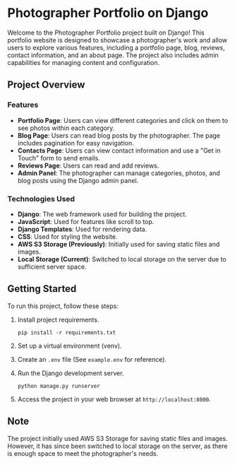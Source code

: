 # Photographer Portfolio on Django

Welcome to the Photographer Portfolio project built on Django! This portfolio website is designed to showcase a photographer's work and allow users to explore various features, including a portfolio page, blog, reviews, contact information, and an about page. The project also includes admin capabilities for managing content and configuration.

## Project Overview

### Features

- **Portfolio Page**: Users can view different categories and click on them to see photos within each category.
- **Blog Page**: Users can read blog posts by the photographer. The page includes pagination for easy navigation.
- **Contacts Page**: Users can view contact information and use a "Get in Touch" form to send emails.
- **Reviews Page**: Users can read and add reviews.
- **Admin Panel**: The photographer can manage categories, photos, and blog posts using the Django admin panel.

### Technologies Used

- **Django**: The web framework used for building the project.
- **JavaScript**: Used for features like scroll to top.
- **Django Templates**: Used for rendering data.
- **CSS**: Used for styling the website.
- **AWS S3 Storage (Previously)**: Initially used for saving static files and images.
- **Local Storage (Current)**: Switched to local storage on the server due to sufficient server space.

## Getting Started

To run this project, follow these steps:

1. Install project requirements.

   ```shell
   pip install -r requirements.txt

2. Set up a virtual environment (venv).

3. Create an `.env` file (See `example.env` for reference).

4. Run the Django development server.
   ```shell
   python manage.py runserver
5. Access the project in your web browser at `http://localhost:8000`.

## Note

The project initially used AWS S3 Storage for saving static files and images. However, it has since been switched to local storage on the server, as there is enough space to meet the photographer's needs.
